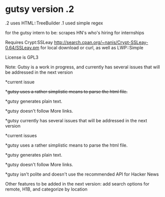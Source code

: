 gutsy version .2
=====

.2 uses HTML::TreeBuilder
.1 used simple regex

for the gutsy intern to be: scrapes HN's who's hiring for internships

Requires Crypt:SSLeay http://search.cpan.org/~nanis/Crypt-SSLeay-0.64/SSLeay.pm for local download or curl, as well as LWP::Simple

License is GPL3

Note: Gutsy is a work in progress, and currently has several issues that will be addressed in the next version

*current issue

*~~gutsy uses a rather simplistic means to parse the html file.~~

*gutsy generates plain text.

*gutsy doesn't follow More links.

*gutsy currently has several issues that will be addressed in the next version

*current issues

*gutsy uses a rather simplistic means to parse the html file.

*gutsy generates plain text.

*gutsy doesn't follow More links.

*gutsy isn't polite and doesn't use the recommended API for Hacker News

Other features to be added in the next version: 
add search options for remote, H1B, and categorize by location

